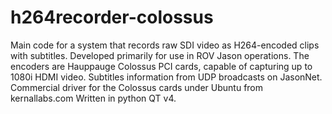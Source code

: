 # h264recorder-colossus
Main code for a system that records raw SDI video as H264-encoded clips with subtitles.
Developed primarily for use in ROV Jason operations. The encoders are Hauppauge Colossus
PCI cards, capable of capturing up to 1080i HDMI video. Subtitles information from UDP
broadcasts on JasonNet. Commercial driver for the Colossus cards under Ubuntu from kernallabs.com 
Written in python QT v4.

